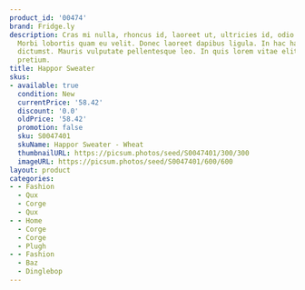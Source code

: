 ```yaml
---
product_id: '00474'
brand: Fridge.ly
description: Cras mi nulla, rhoncus id, laoreet ut, ultricies id, odio.Donec imperdiet.
  Morbi lobortis quam eu velit. Donec laoreet dapibus ligula. In hac habitasse platea
  dictumst. Mauris vulputate pellentesque leo. In quis lorem vitae elit consectetuer
  pretium.
title: Happor Sweater
skus:
- available: true
  condition: New
  currentPrice: '58.42'
  discount: '0.0'
  oldPrice: '58.42'
  promotion: false
  sku: S0047401
  skuName: Happor Sweater - Wheat
  thumbnailURL: https://picsum.photos/seed/S0047401/300/300
  imageURL: https://picsum.photos/seed/S0047401/600/600
layout: product
categories:
- - Fashion
  - Qux
  - Corge
  - Qux
- - Home
  - Corge
  - Corge
  - Plugh
- - Fashion
  - Baz
  - Dinglebop
---
```

